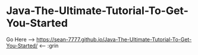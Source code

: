 # Java-The-Ultimate-Tutorial-To-Get-You-Started
Go Here --> https://sean-7777.github.io/Java-The-Ultimate-Tutorial-To-Get-You-Started/ <-- :grin
